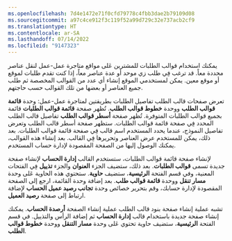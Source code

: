 ```yaml
---
ms.openlocfilehash: 7d4e1472e71f0cfd79778c4fbb3dae2b79109d08
ms.sourcegitcommit: a97c4ce912f3c119f52a99d729c32e737acb2cf9
ms.translationtype: HT
ms.contentlocale: ar-SA
ms.lasthandoff: 07/14/2022
ms.locfileid: "9147323"
---
```

يمكنك استخدام قوالب الطلبات للمشترين عَلى مواقع متاجرة عمل-عمل لنقل عناصر محددة معاً. قد ترغب فِي طلب زي موحد أو عدة عناصر معاً، إذا كنت تقدم طلبات لموقع أو موقع معين. يمكن لمستخدمي الموقع إنشاء أي عدد من القوالب المخصصة ثم طلب جميع العناصر أو بعضها من تلك القوالب حسب حاجتهم.

تعرض صفحات قالب الطلب تفاصيل الطلبات بطريقتين لمتاجرة عمل-عمل: وحدة **قائمة قوالب الطلب** ووحدة **خطوط قوالب الطلب**. تُظهر صفحة **قائمة قوالب الطلبات** قائمة بجميع قوالب الطلبات المتوفرة. تُظهر صفحة **أسطر قوالب الطلب** تفاصيل قالب الطلب المحدد فِي صفحة قائمة قوالب الطلبات. ستظهر صفحة أسطر قالب الطلب وتعرض تفاصيل النموذج، عندما يحدد المستخدم اسم قالب فِي صفحة قائمة قوالب الطلبات. بعد ذلك، يمكن للمستخدم عرض العناصر وتحريرها فِي القالب. بعد إنشاء هذه القوالب، يمكنك الوصول إليها من الصفحة المقصودة لإدارة حساب المستخدم.

لإنشاء صفحة قائمة قوالب الطلبات، ستستخدم القالب **إدارة الحساب** لإنشاء صفحة جديدة تسمى **قوالب الطلبات**. بعد ذلك، ستضيف الجزء **العنوان** والجزء **تذييل** فِي الفتحات المعنية، وفي قسم الفتحة **الرئيسية**، ستضيف **حاوية**. ستحتوي هذه الحاوية عَلى وحدة **مسار تنقل** ووحدة **قائمة قوالب طلب**. بعد إضافة وحدة القائمة، ارجع إلى الصفحة المقصودة لإدارة حسابك، وقم بتحرير خصائص وحدة **تجانب رصيد عميل الحساب** لإضافة ارتباط إلى صفحة **رصيد العميل**.

تشبه عملية إنشاء صفحة بنود قالب الطلب عملية إنشاء الصفحة **أرصدة الحساب**. يمكنك إنشاء صفحة جديدة باستخدام قالب **إدارة الحساب** ثم إضافة الرأس والتذييل. في قسم الفتحة **الرئيسية**، ستضيف حاوية تحتوي عَلى وحدة **مسار التنقل** ووحدة **خطوط قوالب الطلب**.
